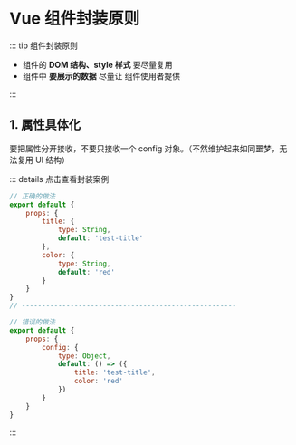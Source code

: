 # Vue 组件封装原则

::: tip 组件封装原则

- 组件的 **DOM 结构、style 样式** 要尽量复用
- 组件中 **要展示的数据** 尽量让 组件使用者提供

:::

## 1. 属性具体化

要把属性分开接收，不要只接收一个 config 对象。（不然维护起来如同噩梦，无法复用 UI 结构）

::: details 点击查看封装案例

```js
// 正确的做法
export default {
	props: {
		title: {
			type: String,
			default: 'test-title'
		},
		color: {
			type: String,
			default: 'red'
		}
	}
}
// -----------------------------------------------------

// 错误的做法
export default {
	props: {
		config: {
			type: Object,
			default: () => ({
				title: 'test-title',
				color: 'red'
			})
		}
	}
}
```

:::
